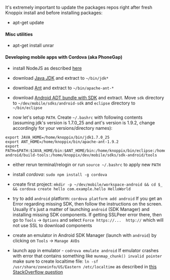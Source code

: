 It's extremely important to update the packages repos right after fresh Knoppix install and before installing packages:

- apt-get update

#### Misc utilities

- apt-get install unrar

#### Developing mobile apps with Cordova (aka PhoneGap)

- install NodeJS as described [here](https://github.com/joyent/node/wiki/Installing-Node.js-via-package-manager#debian-lmde)

- download [Java JDK](http://www.oracle.com/technetwork/java/javase/downloads/index.html) and extract to `~/bin/jdk*`

- download [Ant](http://ant.apache.org/bindownload.cgi) and extract to `~/bin/apache-ant-*`

- download [Android ADT bundle with SDK](http://developer.android.com/sdk/) and extract. Move `sdk` directory to `~/dev/mobile/sdks/android-sdk` and `eclipse` directory to `~/bin/eclipse`

- now let's setup `PATH`. Create `~/.bashrc` with following contents (assuming jdk's version is 1.7.0_25 and ant's version is 1.9.2, change accordingly for your versions/directory names):

```
export JAVA_HOME=/home/knoppix/bin/jdk1.7.0_25
export ANT_HOME=/home/knoppix/bin/apache-ant-1.9.2
export PATH=$PATH:$JAVA_HOME/bin:$ANT_HOME/bin:/home/knoppix/bin/eclipse:/home/knoppix/dev/mobile/sdks/sdk-android/build-tools:/home/knoppix/dev/mobile/sdks/sdk-android/tools
```

- either rerun terminal/relogin or run `source ~/.bashrc` to apply new `PATH`

- install *cordova*: `sudo npm install -g cordova`

- create first project: `mkdir -p ~/dev/mobile/workspace-android && cd $_ && cordova create hello com.example.hello HelloWorld`

- try to add `android` platform: `cordova platform add android` If you get an Error regarding missing SDK, then follow the instructions on the screen. Usually it's just a matter of launching `android` (SDK Manager) and installing missing SDK components. If getting SSLPeer error there, then go to `Tools` -> `Options` and select `Force https://...  http://` which will not use SSL to download components

- create an emulator in Android SDK Manager (launch with `android`) by clicking on `Tools` -> `Manage AVDs`

- launch app in emulator - `codrova emulate android` If emulator crashes with error that contains something like `munmap_chunk() invalid pointer` make sure to create localtime file: `ln -sf /usr/share/zoneinfo/US/Eastern /etc/localtime` as described in [this StackOverflow question](http://stackoverflow.com/questions/12850006/has-anyone-seen-or-know-the-cause-of-this-error-message-the-android-emulator-wi)